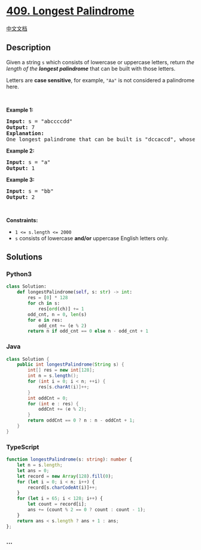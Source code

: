 # [409. Longest Palindrome](https://leetcode.com/problems/longest-palindrome)

[中文文档](/solution/0400-0499/0409.Longest%20Palindrome/README.md)

## Description

<p>Given a string <code>s</code> which consists of lowercase or uppercase letters, return <em>the length of the <strong>longest palindrome</strong></em>&nbsp;that can be built with those letters.</p>

<p>Letters are <strong>case sensitive</strong>, for example,&nbsp;<code>&quot;Aa&quot;</code> is not considered a palindrome here.</p>

<p>&nbsp;</p>
<p><strong>Example 1:</strong></p>

<pre>
<strong>Input:</strong> s = &quot;abccccdd&quot;
<strong>Output:</strong> 7
<strong>Explanation:</strong>
One longest palindrome that can be built is &quot;dccaccd&quot;, whose length is 7.
</pre>

<p><strong>Example 2:</strong></p>

<pre>
<strong>Input:</strong> s = &quot;a&quot;
<strong>Output:</strong> 1
</pre>

<p><strong>Example 3:</strong></p>

<pre>
<strong>Input:</strong> s = &quot;bb&quot;
<strong>Output:</strong> 2
</pre>

<p>&nbsp;</p>
<p><strong>Constraints:</strong></p>

<ul>
	<li><code>1 &lt;= s.length &lt;= 2000</code></li>
	<li><code>s</code> consists of lowercase <strong>and/or</strong> uppercase English&nbsp;letters only.</li>
</ul>


## Solutions

<!-- tabs:start -->

### **Python3**

```python
class Solution:
    def longestPalindrome(self, s: str) -> int:
        res = [0] * 128
        for ch in s:
            res[ord(ch)] += 1
        odd_cnt, n = 0, len(s)
        for e in res:
            odd_cnt += (e % 2)
        return n if odd_cnt == 0 else n - odd_cnt + 1
```

### **Java**

```java
class Solution {
    public int longestPalindrome(String s) {
        int[] res = new int[128];
        int n = s.length();
        for (int i = 0; i < n; ++i) {
            res[s.charAt(i)]++;
        }
        int oddCnt = 0;
        for (int e : res) {
            oddCnt += (e % 2);
        }
        return oddCnt == 0 ? n : n - oddCnt + 1;
    }
}
```

### **TypeScript**

```ts
function longestPalindrome(s: string): number {
    let n = s.length;
    let ans = 0;
    let record = new Array(128).fill(0);
    for (let i = 0; i < n; i++) {
        record[s.charCodeAt(i)]++;
    }
    for (let i = 65; i < 128; i++) {
        let count = record[i];
        ans += (count % 2 == 0 ? count : count - 1);
    }
    return ans < s.length ? ans + 1 : ans;
};
```

### **...**

```

```

<!-- tabs:end -->
